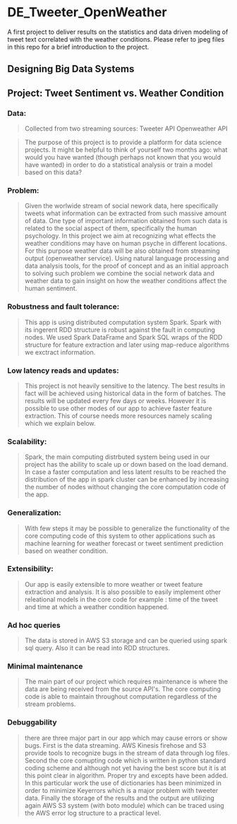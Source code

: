 # DE_Tweeter_OpenWeather
A first project to deliver results on the statistics and data driven modeling of tweet text correlated with the weather conditions. Please refer to jpeg files in this repo for a brief introduction to the project.



Designing Big Data Systems
-----------------

Project: Tweet Sentiment vs. Weather Condition 
--------------------------
### Data: 
> Collected from two streaming sources:
> Tweeter API 
> Openweather API

> The purpose of this project is to provide a platform for data science projects. It might be helpful to think of yourself two months ago: what would you have wanted (though perhaps not known that you would have wanted) in order to do a statistical analysis or train a model based on this data?


### Problem:

> Given the worlwide stream of social nework data, here specifically tweets what information can be extracted from such massive amount of data. One type of important information obtained from such data is related to the social aspect of them, specifically the human psychology. In this project we aim at recognizing what effects the weather conditions may have on human psyche in different locations. For this purpose weather data will be also obtained from streaming output (openweather service). Using natural language processing and data analysis tools, for the proof of concept and as an initial approach to solving such problem we combine the social network data and weather data to gain insight on how the weather conditions affect the human sentiment.


### Robustness and fault tolerance:

> This app is using distributed computation system Spark. Spark with its ingerent RDD structure is robust against the fault in computing nodes. We used Spark DataFrame and Spark SQL wraps of the RDD structure for feature extraction and later using map-reduce algorithms we exctract information.


### Low latency reads and updates:

> This project is not heavily sensitive to the latency. The best results in fact will be achieved using historical data in the form of batches. The results will be updated every few days or weeks. However it is possible to use other modes of our app to achieve faster feature extraction. This of course needs more resources namely scaling which we explain below.


### Scalability:

> Spark, the main computing distrbuted system being used in our project has the ability to scale up or down based on the load demand. In case a faster computation and less latent results to be reached the distribution of the app in spark cluster can be enhanced by increasing the number of nodes without changing the core computation code of the app.

### Generalization:

> With few steps it may be possible to generalize the functionality of the core computing code of this system to other applications such as machine learning for weather forecast or tweet sentiment prediction based on weather condition.

### Extensibility:

> Our app is easily extensible to more weather or tweet feature extraction and analysis. It is also possible to easily implement other releational models in the core code for example : time of the tweet and time at which a weather condition happened. 


### Ad hoc queries

> The data is stored in AWS S3 storage and can be queried using spark sql query. Also it can be read into RDD structures.


### Minimal maintenance

> The main part of our project which requires maintenance is where the data are being received from the source API's. The core computing code is able to maintain throughout computation regardless of the stream problems.


### Debuggability

> there are three major part in our app which may cause errors or show bugs. First is the data streaming. AWS Kinesis firehose and S3 provide tools to recognize bugs in the stream of data through log files. Second the core comupting code which is written in python standard coding scheme and although not yet having the best score but it is at this point clear in algorithm. Proper try and excepts have been added. In this particular work the use of dictionaries has been minimized in order to minimize Keyerrors which is a major problem with tweeter data. Finally the storage of the results and the output are utilizing again AWS S3 system (with boto module) which can be traced using the AWS error log structure to a practical level.

